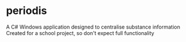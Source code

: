 # periodis
A C# Windows application designed to centralise substance information
Created for a school project, so don't expect full functionality
